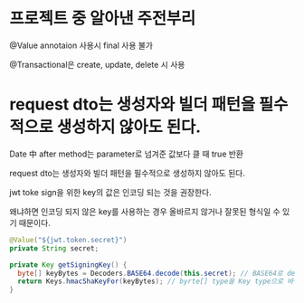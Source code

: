# 프로젝트 중 알아낸 주전부리

@Value annotaion 사용시 final 사용 불가

@Transactional은 create, update, delete 시 사용

 request dto는 생성자와 빌더 패턴을 필수적으로 생성하지 않아도 된다.
=======
Date 中 after method는 parameter로 넘겨준 값보다 클 때 true 반환

request dto는 생성자와 빌더 패턴을 필수적으로 생성하지 않아도 된다.

jwt toke sign을 위한 key의 값은 인코딩 되는 것을 권장한다. 

왜냐하면 인코딩 되지 않은 key를 사용하는 경우 올바르지 않거나 잘못된 형식일 수 있기 때문이다.

```java
@Value("${jwt.token.secret}")
private String secret;

private Key getSigningKey() {
  byte[] keyBytes = Decoders.BASE64.decode(this.secret); // BASE64로 decode한다.
  return Keys.hmacShaKeyFor(keyBytes); // byrte[] type을 Key type으로 바꾸는 method
}
```
